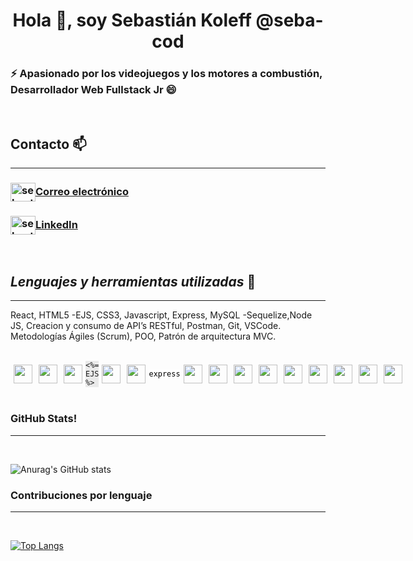 <h1 align="center">Hola 👋, soy Sebastián Koleff @seba-cod</h1>
<h3 align='left'>⚡ Apasionado por los videojuegos y los motores a combustión, Desarrollador Web Fullstack Jr 😄</h3>
<br>

## **Contacto** 📫

---
<p>
<h3 align='left'><a href="mailto:sebastiankoleff@gmail.com" target="_blank"><img align="center" src="https://cdn.jsdelivr.net/npm/simple-icons@3.0.1/icons/gmail.svg" alt="sebastiankoleff linkedin" height="30" width="40" />Correo electrónico </a></h3>
<h3 align='left'><a href="https://linkedin.com/in/sebastiankoleff" target="_blank"><img align="center" src="https://cdn.jsdelivr.net/npm/simple-icons@3.0.1/icons/linkedin.svg" alt="sebastiankoleff linkedin" height="30" width="40" />LinkedIn</a></h3>
</p>

<br>

## *Lenguajes y herramientas utilizadas* 💬 

---
React, HTML5 -EJS, CSS3, Javascript, Express, MySQL -Sequelize,Node JS, Creacion y consumo de API’s RESTful, Postman, Git, VSCode. Metodologías Ágiles (Scrum), POO, Patrón de arquitectura MVC.

<br>

<div style="display: flex; flex-direction: row; justify-content: left; align-items:center">
  <img src="https://cdn.svgporn.com/logos/npm.svg" width="30px" height="30px" hspace="5"/>
  <img src="https://cdn.svgporn.com/logos/react.svg" width="30px" height="30px" hspace="5" vspace="5"/>
  <img src="https://cdn.svgporn.com/logos/html-5.svg" width="30px" height="30px" hspace="5"/>
  <code style="background:#eaeaea"><%= EJS %></code>
  <img src="https://cdn.svgporn.com/logos/css-3.svg" width="30px" height="30px" hspace="5"/>
  <img src="https://cdn.svgporn.com/logos/javascript.svg" width="30px" height="30px" hspace="5" vspace="5"/>
  <code style='color:black; background:#FFF'>express</code>
  <img src="https://cdn.svgporn.com/logos/mysql.svg" width="30px" height="30px" hspace="5" vspace="5"/>
  <img src="https://cdn.svgporn.com/logos/nodejs-icon.svg" width="30px" height="30px" hspace="5" vspace="5"/>
  <img src="https://cdn.svgporn.com/logos/postman.svg" width="30px" height="30px" hspace="5"/>  
  <img src="https://cdn.svgporn.com/logos/git-icon.svg" width="30px" height="30px" hspace="5" vspace="5"/>
  <img src="https://cdn.svgporn.com/logos/github-octocat.svg" width="30px" height="30px" hspace="5" vspace="5"/>
  <img src="https://cdn.svgporn.com/logos/visual-studio-code.svg" width="30px" height="30px" hspace="5" vspace="5"/>
  <img src="https://cdn.svgporn.com/logos/nodemon.svg" width="30px" height="30px" hspace="5" vspace="5"/>
  <img src="https://cdn.svgporn.com/logos/slack-icon.svg" width="30px" height="30px" hspace="5" vspace="5"/>
  <img src="https://cdn.svgporn.com/logos/stackoverflow-icon.svg" width="30px" height="30px" hspace="5" vspace="5"/>  
</div>

<br>

### GitHub Stats!
---

<br>


![Anurag's GitHub stats](https://github-readme-stats.vercel.app/api?username=seba-cod&show_icons=true&theme=tokyonight)

### Contribuciones por lenguaje
---

<br>

[![Top Langs](https://github-readme-stats.vercel.app/api/top-langs/?username=seba-cod&langs_count=10&hide=RichTextFormat,html&layout=compact)](https://github.com/anuraghazra/github-readme-stats)
